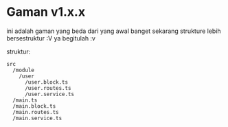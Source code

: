 # Gaman v1.x.x

ini adalah gaman yang beda dari yang awal banget
sekarang strukture lebih bersestruktur :V ya begitulah :v

struktur:
```
src
  /module
    /user
      /user.block.ts
      /user.routes.ts
      /user.service.ts
  /main.ts
  /main.block.ts
  /main.routes.ts
  /main.service.ts
```